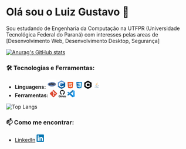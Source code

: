 # Olá sou o Luiz Gustavo 👋

Sou estudando de Engenharia da Computação na UTFPR (Universidade Tecnológica Federal do Paraná) com interesses pelas areas de [Desenvolvimento Web, Desenvolvimento Desktop, Segurança] 

[![Anurag's GitHub stats](https://github-readme-stats.vercel.app/api?username=luizgcarmo&show_icons=true&theme=dark&border_color=8B0000&hide_border=false&title_color=00FF00&text_color=DCDCDC&icon_color=4B0082&border_radius=6.0&locale=pt-br)](https://github.com/anuraghazra/github-readme-stats)




### 🛠️ Tecnologias e Ferramentas:
- **Linguagens:** <img src="https://raw.githubusercontent.com/luizgcarmo/luizgcarmo/main/img/file-type-php.svg" width="25"> <img src="https://raw.githubusercontent.com/luizgcarmo/luizgcarmo/main/img/c-original.223x256.png" width="20"> <img src="https://raw.githubusercontent.com/luizgcarmo/luizgcarmo/main/img/file-type-html.svg" width="20"> <img src="https://raw.githubusercontent.com/luizgcarmo/luizgcarmo/main/img/file-type-css.svg" width="20"> <img src="https://raw.githubusercontent.com/luizgcarmo/luizgcarmo/main/img/c.svg" width="20"> <img src="https://raw.githubusercontent.com/luizgcarmo/luizgcarmo/main/img/java.svg" width="20">
- **Ferramentas:** <img src="https://raw.githubusercontent.com/luizgcarmo/luizgcarmo/main/img/git.256x256.png" width="20"> <img src="https://raw.githubusercontent.com/luizgcarmo/luizgcarmo/main/img/github-original-wordmark.256x253.png" width="20"> <img src="https://raw.githubusercontent.com/luizgcarmo/luizgcarmo/main/img/visual-studio-code.256x255.png" width="20">


![Top Langs](https://github-readme-stats.vercel.app/api/top-langs/?username=luizgcarmo&size_weight=0.5&count_weight=0.5&show_icons=true&theme=dark&border_color=8B0000&hide_border=false&title_color=00FF00&text_color=DCDCDC&icon_color=4B0082&border_radius=6.0&locale=pt-br)

### 📫 Como me encontrar:
- [LinkedIn](https://www.linkedin.com/in/luizgcarmo/) <img src="https://raw.githubusercontent.com/luizgcarmo/luizgcarmo/main/img/linkedin-original.256x256.png" width="20">

